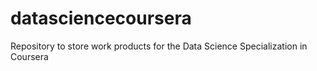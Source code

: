 datasciencecoursera
===================

Repository to store work products for the Data Science Specialization in Coursera 
